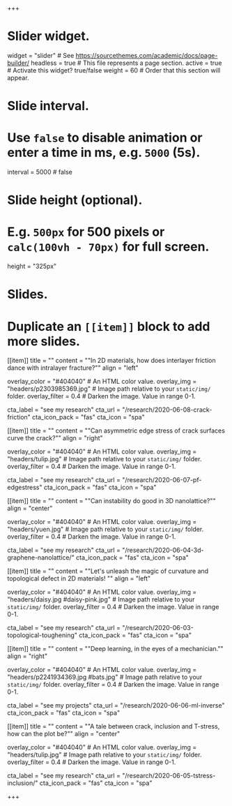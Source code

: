 +++
# Slider widget.
widget = "slider"  # See https://sourcethemes.com/academic/docs/page-builder/
headless = true  # This file represents a page section.
active = true  # Activate this widget? true/false
weight = 60  # Order that this section will appear.

# Slide interval.
# Use `false` to disable animation or enter a time in ms, e.g. `5000` (5s).
interval = 5000 # false

# Slide height (optional).
# E.g. `500px` for 500 pixels or `calc(100vh - 70px)` for full screen.
height = "325px"

# Slides.
# Duplicate an `[[item]]` block to add more slides.

[[item]]
  title = ""
  content = "\"In 2D materials, how does interlayer friction dance with intralayer fracture?\""
  align = "left"

  overlay_color = "#404040"  # An HTML color value.
  overlay_img = "headers/p2303985369.jpg"  # Image path relative to your `static/img/` folder.
  overlay_filter = 0.4  # Darken the image. Value in range 0-1.
  
  cta_label = "see my research"
  cta_url = "/research/2020-06-08-crack-friction"
  cta_icon_pack = "fas"
  cta_icon = "spa"

[[item]]
  title = ""
  content = "\"Can asymmetric edge stress of crack surfaces curve the crack?\""
  align = "right"

  overlay_color = "#404040"  # An HTML color value.
  overlay_img = "headers/tulip.jpg"  # Image path relative to your `static/img/` folder.
  overlay_filter = 0.4  # Darken the image. Value in range 0-1.

  cta_label = "see my research"
  cta_url = "/research/2020-06-07-pf-edgestress"
  cta_icon_pack = "fas"
  cta_icon = "spa"
  
[[item]]
  title = ""
  content = "\"Can instability do good in 3D nanolattice?\""
  align = "center"

  overlay_color = "#404040"  # An HTML color value.
  overlay_img = "headers/yuen.jpg"  # Image path relative to your `static/img/` folder.
  overlay_filter = 0.4  # Darken the image. Value in range 0-1.

  cta_label = "see my research"
  cta_url = "/research/2020-06-04-3d-graphene-nanolattice/"
  cta_icon_pack = "fas"
  cta_icon = "spa"
  
[[item]]
  title = ""
  content = "\"Let's unleash the magic of curvature and topological defect in 2D materials! \""
  align = "left"

  overlay_color = "#404040"  # An HTML color value.
  overlay_img = "headers/daisy.jpg #daisy-pink.jpg"  # Image path relative to your `static/img/` folder.
  overlay_filter = 0.4 # Darken the image. Value in range 0-1.

  cta_label = "see my research"
  cta_url = "/research/2020-06-03-topological-toughening"
  cta_icon_pack = "fas"
  cta_icon = "spa"
  
[[item]]
  title = ""
  content = "\"Deep learning, in the eyes of a mechanician.\""
  align = "right"

  overlay_color = "#404040"  # An HTML color value.
  overlay_img = "headers/p2241934369.jpg #bats.jpg"  # Image path relative to your `static/img/` folder.
  overlay_filter = 0.4  # Darken the image. Value in range 0-1.

  cta_label = "see my projects"
  cta_url = "/research/2020-06-06-ml-inverse"
  cta_icon_pack = "fas"
  cta_icon = "spa"
  
[[item]]
  title = ""
  content = "\"A tale between crack, inclusion and T-stress, how can the plot be?\""
  align = "center"

  overlay_color = "#404040"  # An HTML color value.
  overlay_img = "headers/tulip.jpg"  # Image path relative to your `static/img/` folder.
  overlay_filter = 0.4  # Darken the image. Value in range 0-1.

  cta_label = "see my research"
  cta_url = "/research/2020-06-05-tstress-inclusion/"
  cta_icon_pack = "fas"
  cta_icon = "spa"
  

  
+++
